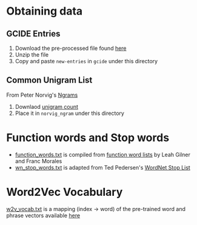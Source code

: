# Obtaining data

## GCIDE Entries

1. Download the pre-processed file found [here](http://rali.iro.umontreal.ca/GCIDE/)
2. Unzip the file
3. Copy and paste `new-entries` in `gcide` under this directory

## Common Unigram List

From Peter Norvig's [Ngrams](http://norvig.com/ngrams/)

1. Downlaod [unigram count](http://norvig.com/ngrams/count_1w.txt)
2. Place it in `norvig_ngram` under this directory

# Function words and Stop words
- [function_words.txt](https://github.com/NorThanapon/dict-definition/blob/master/data/function_words.txt) is compiled from [function word lists](http://www.sequencepublishing.com/academic.html) by Leah Gilner and Franc Morales
- [wn_stop_words.txt](https://github.com/NorThanapon/dict-definition/blob/master/data/wn_stop_words.txt) is adapted from Ted Pedersen's [WordNet Stop List](http://www.d.umn.edu/~tpederse/Group01/WordNet/wordnet-stoplist.html)

# Word2Vec Vocabulary
[w2v_vocab.txt](https://github.com/NorThanapon/dict-definition/blob/master/data/w2v_vocab.txt) is a mapping (index -> word) of the pre-trained word and phrase vectors available [here](https://code.google.com/archive/p/word2vec/)
